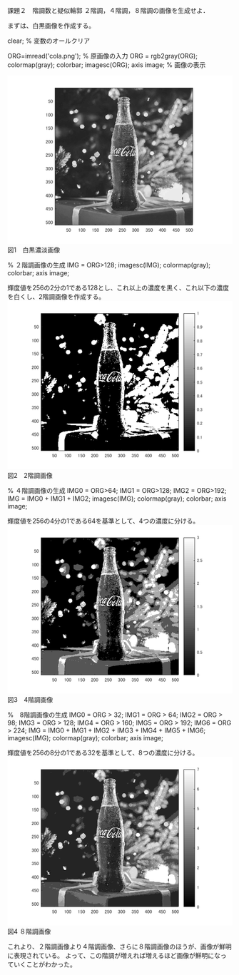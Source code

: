 課題２　階調数と疑似輪郭
２階調，４階調，８階調の画像を生成せよ．

まずは、白黒画像を作成する。

clear; % 変数のオールクリア

ORG=imread('cola.png'); % 原画像の入力
ORG = rgb2gray(ORG); colormap(gray); colorbar;
imagesc(ORG); axis image; % 画像の表示

![原画像](https://github.com/Algo720/lecture_image_processing-_report/blob/master/image/kadai2_1.png?raw=true)  
図1　白黒濃淡画像

% ２階調画像の生成
IMG = ORG>128;
imagesc(IMG); colormap(gray); colorbar;  axis image;

輝度値を256の2分の1である128とし、これ以上の濃度を黒く、これ以下の濃度を白くし、2階調画像を作成する。
![原画像](https://github.com/Algo720/lecture_image_processing-_report/blob/master/image/kadai2_2.png?raw=true)  
図2　2階調画像

% ４階調画像の生成
IMG0 = ORG>64;
IMG1 = ORG>128;
IMG2 = ORG>192;
IMG = IMG0 + IMG1 + IMG2;
imagesc(IMG); colormap(gray); colorbar;  axis image;

輝度値を256の4分の1である64を基準として、4つの濃度に分ける。
![原画像](https://github.com/Algo720/lecture_image_processing-_report/blob/master/image/kadai2_3.png?raw=true)  
図3　4階調画像


%　8階調画像の生成
IMG0 = ORG > 32;
IMG1 = ORG > 64;
IMG2 = ORG > 98;
IMG3 = ORG > 128;
IMG4 = ORG > 160;
IMG5 = ORG > 192;
IMG6 = ORG > 224;
IMG = IMG0 + IMG1 + IMG2 + IMG3 + IMG4 + IMG5 + IMG6;
imagesc(IMG); colormap(gray); colorbar;  axis image;

輝度値を256の8分の1である32を基準として、8つの濃度に分ける。
![原画像](https://github.com/Algo720/lecture_image_processing-_report/blob/master/image/kadai2_4.png?raw=true)  
図4 ８階調画像

これより、２階調画像より４階調画像、さらに８階調画像のほうが、画像が鮮明に表現されている。
よって、この階調が増えれば増えるほど画像が鮮明になっていくことがわかった。
